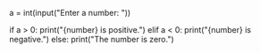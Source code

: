 a = int(input("Enter a number: "))

if a > 0:
    print("{number} is positive.")
elif a < 0:
    print("{number} is negative.")
else:
    print("The number is zero.")
